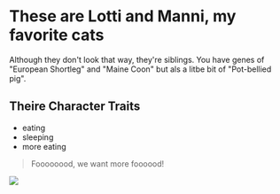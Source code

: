 # These are Lotti and Manni, my favorite cats

Although they don't look that way, they're siblings. You have genes of "European Shortleg" and "Maine Coon" but als a litbe bit of "Pot-bellied pig".

## Theire Character Traits
* eating
* sleeping
* more eating

> Foooooood, we want more foooood!
<img src="https://michelgoedeke.github.io/nundm.jpg"/>

